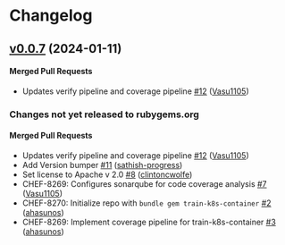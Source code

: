 # Changelog

<!-- latest_release 0.0.7 -->
## [v0.0.7](https://github.com/inspec/train-k8s-container/tree/v0.0.7) (2024-01-11)

#### Merged Pull Requests
- Updates verify pipeline and coverage pipeline [#12](https://github.com/inspec/train-k8s-container/pull/12) ([Vasu1105](https://github.com/Vasu1105))
<!-- latest_release -->

<!-- release_rollup -->
### Changes not yet released to rubygems.org

#### Merged Pull Requests
- Updates verify pipeline and coverage pipeline [#12](https://github.com/inspec/train-k8s-container/pull/12) ([Vasu1105](https://github.com/Vasu1105)) <!-- 0.0.7 -->
- Add Version bumper [#11](https://github.com/inspec/train-k8s-container/pull/11) ([sathish-progress](https://github.com/sathish-progress)) <!-- 0.0.6 -->
- Set license to Apache v 2.0 [#8](https://github.com/inspec/train-k8s-container/pull/8) ([clintoncwolfe](https://github.com/clintoncwolfe)) <!-- 0.0.5 -->
- CHEF-8269: Configures sonarqube for code coverage analysis [#7](https://github.com/inspec/train-k8s-container/pull/7) ([Vasu1105](https://github.com/Vasu1105)) <!-- 0.0.4 -->
- CHEF-8270: Initialize repo with `bundle gem train-k8s-container` [#2](https://github.com/inspec/train-k8s-container/pull/2) ([ahasunos](https://github.com/ahasunos)) <!-- 0.0.3 -->
- CHEF-8269: Implement coverage pipeline for train-k8s-container [#3](https://github.com/inspec/train-k8s-container/pull/3) ([ahasunos](https://github.com/ahasunos)) <!-- 0.0.2 -->
<!-- release_rollup -->

<!-- latest_stable_release -->
<!-- latest_stable_release -->